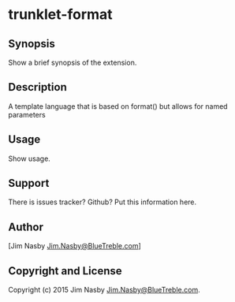 trunklet-format
===============

Synopsis
--------

  Show a brief synopsis of the extension.

Description
-----------

A template language that is based on format() but allows for named parameters

Usage
-----

  Show usage.

Support
-------

  There is issues tracker? Github? Put this information here.

Author
------

[Jim Nasby <Jim.Nasby@BlueTreble.com>]

Copyright and License
---------------------

Copyright (c) 2015 Jim Nasby <Jim.Nasby@BlueTreble.com>.


